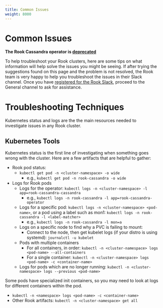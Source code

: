 ```yaml
---
title: Common Issues
weight: 8000
---
```


# Common Issues

**The Rook Cassandra operator is [deprecated](https://github.com/rook/cassandra#deprecated)**

To help troubleshoot your Rook clusters, here are some tips on what information will help solve the issues you might be seeing.
If after trying the suggestions found on this page and the problem is not resolved, the Rook team is very happy to help you troubleshoot the issues in their Slack channel. Once you have [registered for the Rook Slack](https://slack.rook.io), proceed to the General channel to ask for assistance.

# Troubleshooting Techniques

Kubernetes status and logs are the the main resources needed to investigate issues in any Rook cluster.

## Kubernetes Tools

Kubernetes status is the first line of investigating when something goes wrong with the cluster. Here are a few artifacts that are helpful to gather:

* Rook pod status:
  * `kubectl get pod -n <cluster-namespace> -o wide`
    * e.g., `kubectl get pod -n rook-cassandra -o wide`
* Logs for Rook pods
  * Logs for the operator: `kubectl logs -n <cluster-namespace> -l app=rook-cassandra-cassandra`
    * e.g., `kubectl logs -n rook-cassandra -l app=rook-cassandra-operator`
  * Logs for a specific pod: `kubectl logs -n <cluster-namespace> <pod-name>`, or a pod using a label such as mon1: `kubectl logs -n rook-cassandra -l <label-matcher>`
    * e.g., `kubectl logs -n rook-cassandra -l mon=a`
  * Logs on a specific node to find why a PVC is failing to mount:
    * Connect to the node, then get kubelet logs (if your distro is using systemd): `journalctl -u kubelet`
  * Pods with multiple containers
    * For all containers, in order: `kubectl -n <cluster-namespace> logs <pod-name> --all-containers`
    * For a single container: `kubectl -n <cluster-namespace> logs <pod-name> -c <container-name>`
  * Logs for pods which are no longer running: `kubectl -n <cluster-namespace> logs --previous <pod-name>`

Some pods have specialized init containers, so you may need to look at logs for different containers
within the pod.

* `kubectl -n <namespace> logs <pod-name> -c <container-name>`
* Other Rook artifacts: `kubectl -n <cluster-namespace> get all`
